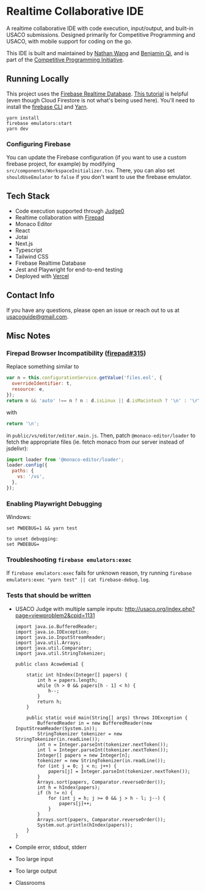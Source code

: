 # Realtime Collaborative IDE

A realtime collaborative IDE with code execution, input/output, and built-in USACO submissions. Designed primarily for Competitive Programming and USACO, with mobile support for coding on the go.

This IDE is built and maintained by [Nathan Wang](https://github.com/thecodingwizard) and [Benjamin Qi](https://github.com/bqi343/), and is part of the [Competitive Programming Initiative](https://joincpi.org/).

## Running Locally

This project uses the [Firebase Realtime Database](https://firebase.google.com/docs/database). [This tutorial](https://firebase.google.com/codelabs/firestore-web) is helpful (even though Cloud Firestore is not what's being used here). You'll need to install the [firebase CLI](https://firebase.google.com/docs/cli#install_the_firebase_cli) and [Yarn](https://classic.yarnpkg.com/en/docs/install).

```
yarn install
firebase emulators:start
yarn dev
```

### Configuring Firebase

You can update the Firebase configuration (if you want to use a custom firebase project, for example) by modifying `src/components/WorkspaceInitializer.tsx`. There, you can also set `shouldUseEmulator` to `false` if you don't want to use the firebase emulator.

## Tech Stack

- Code execution supported through [Judge0](https://judge0.com/)
- Realtime collaboration with [Firepad](https://firepad.io/)
- Monaco Editor
- React
- Jotai
- Next.js
- Typescript
- Tailwind CSS
- Firebase Realtime Database
- Jest and Playwright for end-to-end testing
- Deployed with [Vercel](https://vercel.com/?utm_source=cp-initiative&utm_campaign=oss)

## Contact Info

If you have any questions, please open an issue or reach out to us at usacoguide@gmail.com.

## Misc Notes

### Firepad Browser Incompatibility ([firepad#315](https://github.com/FirebaseExtended/firepad/issues/315))

Replace something similar to

```javascript
var n = this.configurationService.getValue('files.eol', {
  overrideIdentifier: t,
  resource: e,
});
return n && 'auto' !== n ? n : d.isLinux || d.isMacintosh ? '\n' : '\r\n';
```

with

```javascript
return '\n';
```

in `public/vs/editor/editor.main.js`. Then, patch `@monaco-editor/loader` to fetch the appropriate files (ie. fetch monaco from our server instead of jsdelivr):

```javascript
import loader from '@monaco-editor/loader';
loader.config({
  paths: {
    vs: '/vs',
  },
});
```

### Enabling Playwright Debugging

Windows:

```
set PWDEBUG=1 && yarn test

to unset debugging:
set PWDEBUG=
```

### Troubleshooting `firebase emulators:exec`

If `firebase emulators:exec` fails for unknown reason, try running `firebase emulators:exec "yarn test" || cat firebase-debug.log`.

### Tests that should be written

- USACO Judge with multiple sample inputs: http://usaco.org/index.php?page=viewproblem2&cpid=1131

  ```
  import java.io.BufferedReader;
  import java.io.IOException;
  import java.io.InputStreamReader;
  import java.util.Arrays;
  import java.util.Comparator;
  import java.util.StringTokenizer;

  public class AcowdemiaI {

      static int hIndex(Integer[] papers) {
          int h = papers.length;
          while (h > 0 && papers[h - 1] < h) {
              h--;
          }
          return h;
      }

      public static void main(String[] args) throws IOException {
          BufferedReader in = new BufferedReader(new InputStreamReader(System.in));
          StringTokenizer tokenizer = new StringTokenizer(in.readLine());
          int n = Integer.parseInt(tokenizer.nextToken());
          int l = Integer.parseInt(tokenizer.nextToken());
          Integer[] papers = new Integer[n];
          tokenizer = new StringTokenizer(in.readLine());
          for (int j = 0; j < n; j++) {
              papers[j] = Integer.parseInt(tokenizer.nextToken());
          }
          Arrays.sort(papers, Comparator.reverseOrder());
          int h = hIndex(papers);
          if (h != n) {
              for (int j = h; j >= 0 && j > h - l; j--) {
                  papers[j]++;
              }
          }
          Arrays.sort(papers, Comparator.reverseOrder());
          System.out.println(hIndex(papers));
      }
  }
  ```

- Compile error, stdout, stderr
- Too large input
- Too large output
- Classrooms
